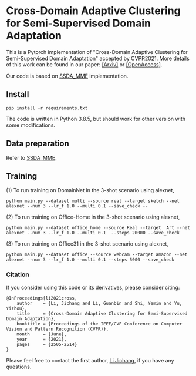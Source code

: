 # Cross-Domain Adaptive Clustering for Semi-Supervised Domain Adaptation

This is a Pytorch implementation of "Cross-Domain Adaptive Clustering for Semi-Supervised Domain Adaptation" accepted by CVPR2021.
More details of this work can be found in our paper: [[Arxiv]](https://arxiv.org/abs/2104.09415) or [[OpenAccess]](https://openaccess.thecvf.com/content/CVPR2021/html/Li_Cross-Domain_Adaptive_Clustering_for_Semi-Supervised_Domain_Adaptation_CVPR_2021_paper.html).

Our code is based on [SSDA_MME](https://github.com/VisionLearningGroup/SSDA_MME) implementation.

## Install

`pip install -r requirements.txt`

The code is written in Python 3.8.5, but should work for other version with some modifications.


## Data preparation

Refer to [SSDA_MME](https://github.com/VisionLearningGroup/SSDA_MME).

## Training
(1) To run training on DomainNet in the 3-shot scenario using alexnet,

`python main.py --dataset multi --source real --target sketch --net alexnet --num 3 --lr_f 1.0 --multi 0.1 --save_check --`

(2) To run training on Office-Home in the 3-shot scenario using alexnet,

`python main.py --dataset office_home --source Real --target  Art --net alexnet --num 3 --lr_f 1.0 --multi 0.1  --steps 20000 --save_check`


(3) To run training on Office31 in the 3-shot scenario using alexnet,

`python main.py --dataset office --source webcam --target amazon --net alexnet --num 3 --lr_f 1.0 --multi 0.1 --steps 5000 --save_check`


### Citation
If you consider using this code or its derivatives, please consider citing:

```
@InProceedings{li2021cross,
    author    = {Li, Jichang and Li, Guanbin and Shi, Yemin and Yu, Yizhou},
    title     = {Cross-Domain Adaptive Clustering for Semi-Supervised Domain Adaptation},
    booktitle = {Proceedings of the IEEE/CVF Conference on Computer Vision and Pattern Recognition (CVPR)},
    month     = {June},
    year      = {2021},
    pages     = {2505-2514}
}
```

Please feel free to contact the first author, [Li Jichang](https://lijichang.github.io/), if you have any questions.
